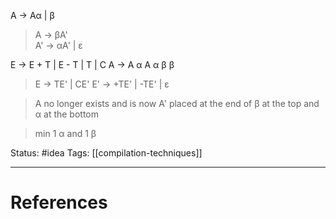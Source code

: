 A -> Aα | β  
> A -> βA'  
> A' -> αA' | ε  

E -> E + T | E - T | T | C
A -> A    α   A   α   β   β 
> E -> TE' | CE'
> E' -> +TE' | -TE' | ε  

> A no longer exists and is now A' placed at the end of
> β at the top and α at the bottom

> min 1 α and 1 β 

Status: #idea
Tags: [[compilation-techniques]]

---
# References
